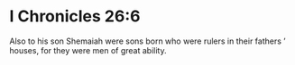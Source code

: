 # I Chronicles 26:6

Also to his son Shemaiah were sons born who were rulers in their fathers ’ houses, for they were men of great ability.
